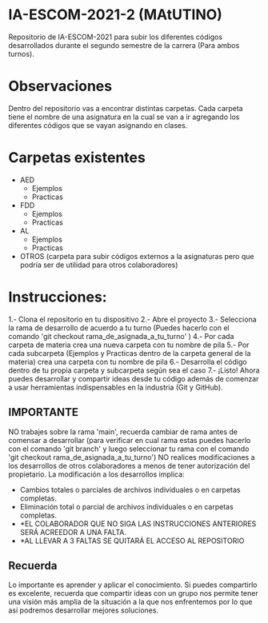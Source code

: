 # IA-ESCOM-2021-2 (MAtUTINO)
Repositorio de IA-ESCOM-2021 para subir los diferentes códigos desarrollados durante el segundo semestre de la carrera (Para ambos turnos).

# Observaciones
Dentro del repositorio vas a encontrar distintas carpetas. Cada carpeta tiene el nombre de una asignatura en la cual se van a ir agregando los diferentes códigos que se vayan asignando en clases. 

# Carpetas existentes
- AED 
  - Ejemplos
  - Practicas
- FDD
  - Ejemplos
  - Practicas
- AL
  - Ejemplos
  - Practicas
- OTROS (carpeta para subir códigos externos a la asignaturas pero que podría ser de utilidad para otros colaboradores)
 
# Instrucciones:
1.- Clona el repositorio en tu dispositivo
2.- Abre el proyecto
3.- Selecciona la rama de desarrollo de acuerdo a tu turno (Puedes hacerlo con el comando 'git checkout rama_de_asignada_a_tu_turno' )
4.- Por cada carpeta de materia crea una nueva carpeta con tu nombre de pila
5.- Por cada subcarpeta (Ejemplos y Practicas dentro de la carpeta general de la materia) crea una carpeta con tu nombre de pila
6.- Desarrolla el código dentro de tu propia carpeta y subcarpeta según sea el caso
7.- ¡Listo! Ahora puedes desarrollar y compartir ideas desde tu código además de comenzar a usar herramientas indispensables en la industria (Git y GitHub).

## IMPORTANTE
NO trabajes sobre la rama 'main', recuerda cambiar de rama antes de comensar a desarrollar (para verificar en cual rama estas puedes hacerlo con el comando  'git branch' y luego seleccionar tu rama con el comando 'git checkout rama_de_asignada_a_tu_turno')
NO realices modificaciones a los desarrollos de otros colaboradores a menos de tener autorización del propietario.
La modificación a los desarrollos implica:
- Cambios totales o parciales de archivos individuales o en carpetas completas.
- Eliminación total o parcial de archivos individuales o en carpetas completas.
 - *EL COLABORADOR QUE NO SIGA LAS INSTRUCCIONES ANTERIORES SERÁ ACREEDOR A UNA FALTA. 
 - *AL LLEVAR A 3 FALTAS SE QUITARÁ EL ACCESO AL REPOSITORIO

## Recuerda
Lo importante es aprender y aplicar el conocimiento. Si puedes compartirlo es excelente, recuerda que compartir ideas con un grupo nos permite tener una visión más amplia de la situación a la que nos enfrentemos por lo que así podremos desarrollar mejores soluciones.

